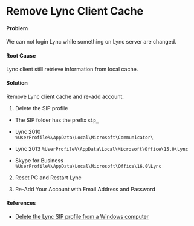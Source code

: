 # Remove Lync Client Cache

#### Problem
We can not login Lync while something on Lync server are changed.

#### Root Cause
Lync client still retrieve information from local cache.

#### Solution
Remove Lync client cache and re-add account.

1. Delete the SIP profile
  * The SIP folder has the prefix `sip_`

  * Lync 2010  
    `%UserProfile%\AppData\Local\Microsoft\Communicator\`

  * Lync 2013
    `%UserProfile%\AppData\Local\Microsoft\Office\15.0\Lync`

  * Skype for Business
    `%UserProfile%\AppData\Local\Microsoft\Office\16.0\Lync`

2. Reset PC and Restart Lync

3. Re-Add Your Account with Email Address and Password



#### References
* [Delete the Lync SIP profile from a Windows computer](https://chinookcommunications.zendesk.com/hc/en-us/articles/203814180-Delete-the-Lync-SIP-profile-from-a-Windows-computer)